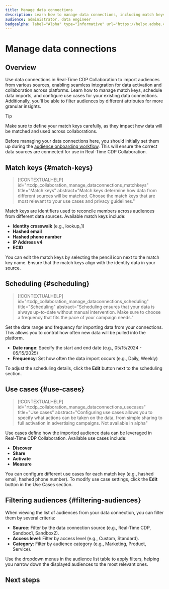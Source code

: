 ```yaml
---
title: Manage data connections
description: Learn how to manage data connections, including match keys, scheduling, use cases, and audience filtering in Real-Time CDP Collaboration.
audience: administrator, data engineer
badgealpha: label="Alpha" type="Informative" url="https://helpx.adobe.com/legal/product-descriptions/real-time-customer-data-platform-b2b-edition-prime-and-ultimate-packages.html" newtab=true
---
```


# Manage data connections

## Overview

Use data connections in Real-Time CDP Collaboration to import audiences from various sources, enabling seamless integration for data activation and collaboration across platforms. Learn how to manage match keys, schedule data imports, and configure use cases for your existing data connections. Additionally, you'll be able to filter audiences by different attributes for more granular insights.

>[!TIP]
>
> Make sure to define your match keys carefully, as they impact how data will be matched and used across collaborations.

Before managing your data connections here, you should initially set them up during the [audience onboarding workflow](./onboard-audiences.md). This will ensure the correct data sources are connected for use in Real-Time CDP Collaboration.

## Match keys {#match-keys}

>[!CONTEXTUALHELP]
>id="rtcdp_collaboration_manage_dataconnections_matchkeys"
>title="Match keys"
>abstract="Match keys determine how data from different sources will be matched. Choose the match keys that are most relevant to your use cases and privacy guidelines."

Match keys are identifiers used to reconcile members across audiences from different data sources. Available match keys include:

- **Identity crosswalk** (e.g., lookup_1)
- **Hashed email**
- **Hashed phone number**
- **IP Address v4**
- **ECID**

You can edit the match keys by selecting the pencil icon next to the match key name. Ensure that the match keys align with the identity data in your source.

## Scheduling {#scheduling}

>[!CONTEXTUALHELP]
>id="rtcdp_collaboration_manage_dataconnections_scheduling"
>title="Scheduling"
>abstract="Scheduling ensures that your data is always up-to-date without manual intervention. Make sure to choose a frequency that fits the pace of your campaign needs."

Set the date range and frequency for importing data from your connections. This allows you to control how often new data will be pulled into the platform.

- **Date range**: Specify the start and end date (e.g., 05/15/2024 - 05/15/2025)
- **Frequency**: Set how often the data import occurs (e.g., Daily, Weekly)

To adjust the scheduling details, click the **Edit** button next to the scheduling section.

## Use cases {#use-cases}

>[!CONTEXTUALHELP]
>id="rtcdp_collaboration_manage_dataconnections_usecases"
>title="Use cases"
>abstract="Configuring use cases allows you to specify what actions can be taken on the data, from simple sharing to full activation in advertising campaigns. Not available in alpha"

Use cases define how the imported audience data can be leveraged in Real-Time CDP Collaboration. Available use cases include:

- **Discover**
- **Share**
- **Activate**
- **Measure**

You can configure different use cases for each match key (e.g., hashed email, hashed phone number). To modify use case settings, click the **Edit** button in the Use Cases section.

## Filtering audiences {#filtering-audiences}

When viewing the list of audiences from your data connection, you can filter them by several criteria:

- **Source**: Filter by the data connection source (e.g., Real-Time CDP, Sandbox1, Sandbox2).
- **Access level**: Filter by access level (e.g., Custom, Standard).
- **Category**: Filter by audience category (e.g., Marketing, Product, Service).

Use the dropdown menus in the audience list table to apply filters, helping you narrow down the displayed audiences to the most relevant ones.

## Next steps


